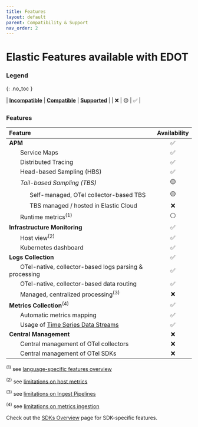 ```yaml
---
title: Features 
layout: default
parent: Compatibility & Support
nav_order: 2
---
```


# Elastic Features available with EDOT

### Legend
{: .no_toc }

| **[Incompatible]** | **[Compatible]** | **[Supported]** |
| ❌ | 🟡 | ✅ |

### Features

| Feature | Availability |
|:---|:---:|
| **APM** | ✅ |
| &nbsp;&nbsp;&nbsp;&nbsp;&nbsp;&nbsp; Service Maps | ✅ |
| &nbsp;&nbsp;&nbsp;&nbsp;&nbsp;&nbsp; Distributed Tracing | ✅ |
| &nbsp;&nbsp;&nbsp;&nbsp;&nbsp;&nbsp; Head-based Sampling (HBS) | ✅ |
| &nbsp;&nbsp;&nbsp;&nbsp;&nbsp;&nbsp; *Tail-based Sampling (TBS)* | 🟡 |
| &nbsp;&nbsp;&nbsp;&nbsp;&nbsp;&nbsp;&nbsp;&nbsp;&nbsp;&nbsp;&nbsp;&nbsp; Self-managed, OTel collector-based TBS | 🟡 |
| &nbsp;&nbsp;&nbsp;&nbsp;&nbsp;&nbsp;&nbsp;&nbsp;&nbsp;&nbsp;&nbsp;&nbsp; TBS managed / hosted in Elastic Cloud | ❌ |
| &nbsp;&nbsp;&nbsp;&nbsp;&nbsp;&nbsp; Runtime metrics<sup>(1)</sup> | ⚪ |
| **Infrastructure Monitoring** | ✅ |
| &nbsp;&nbsp;&nbsp;&nbsp;&nbsp;&nbsp; Host view<sup>(2)</sup> | ✅ |
| &nbsp;&nbsp;&nbsp;&nbsp;&nbsp;&nbsp; Kubernetes dashboard | ✅ |
| **Logs Collection** | ✅ |
| &nbsp;&nbsp;&nbsp;&nbsp;&nbsp;&nbsp; OTel-native, collector-based logs parsing & processing | ✅ |
| &nbsp;&nbsp;&nbsp;&nbsp;&nbsp;&nbsp; OTel-native, collector-based data routing | ✅ |
| &nbsp;&nbsp;&nbsp;&nbsp;&nbsp;&nbsp; Managed, centralized processing<sup>(3)</sup> | ❌ |
| **Metrics Collection**<sup>(4)</sup> | ✅ |
| &nbsp;&nbsp;&nbsp;&nbsp;&nbsp;&nbsp; Automatic metrics mapping | ✅ |
| &nbsp;&nbsp;&nbsp;&nbsp;&nbsp;&nbsp; Usage of [Time Series Data Streams](https://www.elastic.co/guide/en/elasticsearch/reference/current/tsds.html) | ✅ |
| **Central Management** | ❌ |
| &nbsp;&nbsp;&nbsp;&nbsp;&nbsp;&nbsp; Central management of OTel collectors | ❌ |
| &nbsp;&nbsp;&nbsp;&nbsp;&nbsp;&nbsp; Central management of OTel SDKs | ❌ |


<sup>(1)</sup> see [language-specific features overview](../edot-sdks/index#features)

<sup>(2)</sup> see [limitations on host metrics](./limitations#infrastructure--host-metrics)

<sup>(3)</sup> see [limitations on Ingest Pipelines](./limitations#centralized-parsing-and-processing-of-data)

<sup>(4)</sup> see [limitations on metrics ingestion](./limitations#ingestion-of-metrics-data)

Check out the [SDKs Overview](../edot-sdks/index#features) page for SDK-specific features.

[Incompatible]: ./nomenclature
[Compatible]: ./nomenclature
[Supported]: ./nomenclature